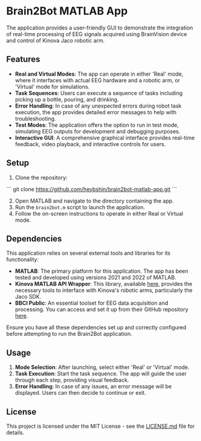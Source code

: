 # Brain2Bot MATLAB App

The application provides a user-friendly GUI to demonstrate the integration of real-time processing of EEG signals acquired using BrainVision device and control of Kinova Jaco robotic arm.

## Features

- **Real and Virtual Modes**: The app can operate in either 'Real' mode, where it interfaces with actual EEG hardware and a robotic arm, or 'Virtual' mode for simulations.
- **Task Sequences**: Users can execute a sequence of tasks including picking up a bottle, pouring, and drinking.
- **Error Handling**: In case of any unexpected errors during robot task execution, the app provides detailed error messages to help with troubleshooting.
- **Test Modes**: The application offers the option to run in test mode, simulating EEG outputs for development and debugging purposes.
- **Interactive GUI**: A comprehensive graphical interface provides real-time feedback, video playback, and interactive controls for users.

## Setup

1. Clone the repository:

\```
git clone https://github.com/heybshin/brain2bot-matlab-app.git
\```

2. Open MATLAB and navigate to the directory containing the app.
3. Run the `brain2bot.m` script to launch the application.
4. Follow the on-screen instructions to operate in either Real or Virtual mode.

## Dependencies

This application relies on several external tools and libraries for its functionality:

- **MATLAB**: The primary platform for this application. The app has been tested and developed using versions 2021 and 2022 of MATLAB.
- **Kinova MATLAB API Wrapper**: This library, available [here](https://github.com/Kinovarobotics/matlab_Kinovaapi_wrapper), provides the necessary tools to interface with Kinova's robotic arms, particularly the Jaco SDK.
- **BBCI Public**: An essential toolset for EEG data acquisition and processing. You can access and set it up from their GitHub repository [here](https://github.com/bbci/bbci_public).

Ensure you have all these dependencies set up and correctly configured before attempting to run the Brain2Bot application.

## Usage

1. **Mode Selection**: After launching, select either 'Real' or 'Virtual' mode.
2. **Task Execution**: Start the task sequence. The app will guide the user through each step, providing visual feedback.
3. **Error Handling**: In case of any issues, an error message will be displayed. Users can then decide to continue or exit.

## License

This project is licensed under the MIT License - see the [LICENSE.md](LICENSE.md) file for details.
